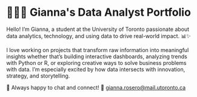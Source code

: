 # 👩🏽‍💻 Gianna's Data Analyst Portfolio 

Hello! I’m Gianna, a student at the University of Toronto passionate about data analytics, technology, and using data to drive real-world impact. 📊✨

I love working on projects that transform raw information into meaningful insights whether that’s building interactive dashboards, analyzing trends with Python or R, or exploring creative ways to solve business problems with data. I’m especially excited by how data intersects with innovation, strategy, and storytelling.

🌟 Always happy to chat and connect! 📩 gianna.rosero@mail.utoronto.ca 
